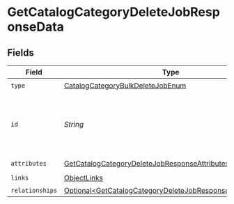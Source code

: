 # GetCatalogCategoryDeleteJobResponseData


## Fields

| Field                                                                                                                                      | Type                                                                                                                                       | Required                                                                                                                                   | Description                                                                                                                                |
| ------------------------------------------------------------------------------------------------------------------------------------------ | ------------------------------------------------------------------------------------------------------------------------------------------ | ------------------------------------------------------------------------------------------------------------------------------------------ | ------------------------------------------------------------------------------------------------------------------------------------------ |
| `type`                                                                                                                                     | [CatalogCategoryBulkDeleteJobEnum](../../models/components/CatalogCategoryBulkDeleteJobEnum.md)                                            | :heavy_check_mark:                                                                                                                         | N/A                                                                                                                                        |
| `id`                                                                                                                                       | *String*                                                                                                                                   | :heavy_check_mark:                                                                                                                         | Unique identifier for retrieving the job. Generated by Klaviyo.                                                                            |
| `attributes`                                                                                                                               | [GetCatalogCategoryDeleteJobResponseAttributes](../../models/components/GetCatalogCategoryDeleteJobResponseAttributes.md)                  | :heavy_check_mark:                                                                                                                         | N/A                                                                                                                                        |
| `links`                                                                                                                                    | [ObjectLinks](../../models/components/ObjectLinks.md)                                                                                      | :heavy_check_mark:                                                                                                                         | N/A                                                                                                                                        |
| `relationships`                                                                                                                            | [Optional\<GetCatalogCategoryDeleteJobResponseRelationships>](../../models/components/GetCatalogCategoryDeleteJobResponseRelationships.md) | :heavy_minus_sign:                                                                                                                         | N/A                                                                                                                                        |
